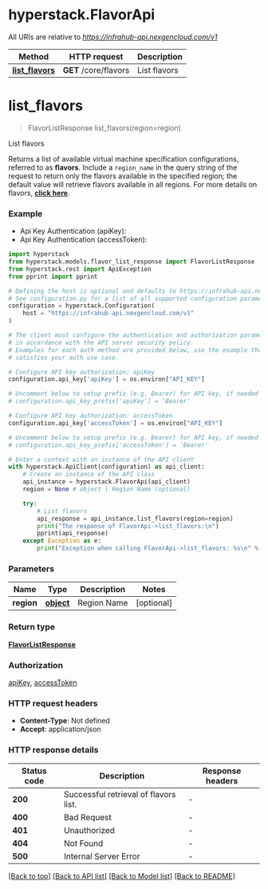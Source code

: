 # hyperstack.FlavorApi

All URIs are relative to *https://infrahub-api.nexgencloud.com/v1*

Method | HTTP request | Description
------------- | ------------- | -------------
[**list_flavors**](FlavorApi.md#list_flavors) | **GET** /core/flavors | List flavors


# **list_flavors**
> FlavorListResponse list_flavors(region=region)

List flavors

Returns a list of available virtual machine specification configurations, referred to as **flavors**. Include a `region_name` in the query string of the request to return only the flavors available in the specified region; the default value will retrieve flavors available in all regions. For more details on flavors, [**click here**](https://infrahub-doc.nexgencloud.com/docs/hardware/flavors).

### Example

* Api Key Authentication (apiKey):
* Api Key Authentication (accessToken):

```python
import hyperstack
from hyperstack.models.flavor_list_response import FlavorListResponse
from hyperstack.rest import ApiException
from pprint import pprint

# Defining the host is optional and defaults to https://infrahub-api.nexgencloud.com/v1
# See configuration.py for a list of all supported configuration parameters.
configuration = hyperstack.Configuration(
    host = "https://infrahub-api.nexgencloud.com/v1"
)

# The client must configure the authentication and authorization parameters
# in accordance with the API server security policy.
# Examples for each auth method are provided below, use the example that
# satisfies your auth use case.

# Configure API key authorization: apiKey
configuration.api_key['apiKey'] = os.environ["API_KEY"]

# Uncomment below to setup prefix (e.g. Bearer) for API key, if needed
# configuration.api_key_prefix['apiKey'] = 'Bearer'

# Configure API key authorization: accessToken
configuration.api_key['accessToken'] = os.environ["API_KEY"]

# Uncomment below to setup prefix (e.g. Bearer) for API key, if needed
# configuration.api_key_prefix['accessToken'] = 'Bearer'

# Enter a context with an instance of the API client
with hyperstack.ApiClient(configuration) as api_client:
    # Create an instance of the API class
    api_instance = hyperstack.FlavorApi(api_client)
    region = None # object | Region Name (optional)

    try:
        # List flavors
        api_response = api_instance.list_flavors(region=region)
        print("The response of FlavorApi->list_flavors:\n")
        pprint(api_response)
    except Exception as e:
        print("Exception when calling FlavorApi->list_flavors: %s\n" % e)
```



### Parameters


Name | Type | Description  | Notes
------------- | ------------- | ------------- | -------------
 **region** | [**object**](.md)| Region Name | [optional] 

### Return type

[**FlavorListResponse**](FlavorListResponse.md)

### Authorization

[apiKey](../README.md#apiKey), [accessToken](../README.md#accessToken)

### HTTP request headers

 - **Content-Type**: Not defined
 - **Accept**: application/json

### HTTP response details

| Status code | Description | Response headers |
|-------------|-------------|------------------|
**200** | Successful retrieval of flavors list. |  -  |
**400** | Bad Request |  -  |
**401** | Unauthorized |  -  |
**404** | Not Found |  -  |
**500** | Internal Server Error |  -  |

[[Back to top]](#) [[Back to API list]](../README.md#documentation-for-api-endpoints) [[Back to Model list]](../README.md#documentation-for-models) [[Back to README]](../README.md)

